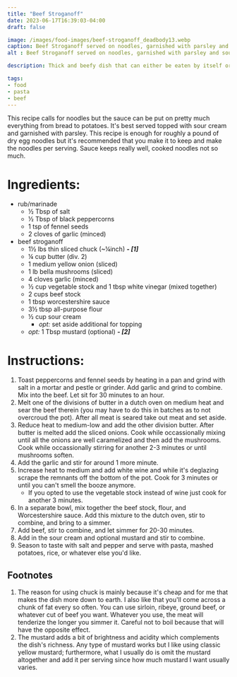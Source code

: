 ```yaml
---
title: "Beef Stroganoff"
date: 2023-06-17T16:39:03-04:00
draft: false

image: /images/food-images/beef-stroganoff_deadbody13.webp
caption: Beef Stroganoff served on noodles, garnished with parsley and sour cream, served with brussels sprouts
alt : Beef Stroganoff served on noodles, garnished with parsley and sour cream, served with brussels sprouts

description: Thick and beefy dish that can either be eaten by itself or served with pasta noodles, potatoes, rice, etc.

tags:
- food
- pasta
- beef
---
```


This recipe calls for noodles but the sauce can be put on pretty much everything from bread to potatoes. It's best served topped with sour cream and garnished with parsley. This recipe is enough for roughly a pound of dry egg noodles but it's recommended that you make it to keep and make the noodles per serving. Sauce keeps really well, cooked noodles not so much.

# Ingredients:
- rub/marinade
    - &frac12; Tbsp of salt
    - &frac12; Tbsp of black peppercorns
    - 1 tsp of fennel seeds
    - 2 cloves of garlic (minced)
- beef stroganoff
    - 1&frac12; lbs thin sliced chuck (~&frac14;inch) ***- [1]***
    - &frac14; cup butter (div. 2)
    - 1 medium yellow onion (sliced)
    - 1 lb bella mushrooms (sliced)
    - 4 cloves garlic (minced)
    - &frac12; cup vegetable stock and 1 tbsp white vinegar (mixed together)
    - 2 cups beef stock
    - 1 tbsp worcestershire sauce
    - 3&frac12; tbsp all-purpose flour
    - &frac12; cup sour cream
      - *opt:* set aside additional for topping
    - *opt:* 1 Tbsp mustard (optional) ***- [2]***

# Instructions:
1. Toast peppercorns and fennel seeds by heating in a pan and grind with salt in a mortar and pestle or grinder. Add garlic and grind to combine. Mix into the beef. Let sit for 30 minutes to an hour.
1. Melt one of the divisions of butter in a dutch oven on medium heat and sear the beef therein (you may have to do this in batches as to not overcroud the pot). After all meat is seared take out meat and set aside.
1. Reduce heat to medium-low and add the other division butter. After butter is melted add the sliced onions. Cook while occassionally mixing until all the onions are well caramelized and then add the mushrooms. Cook while occassionally stirring for another 2-3 minutes or until mushrooms soften.
1. Add the garlic and stir for around 1 more minute.
1. Increase heat to medium and add white wine and while it's deglazing scrape the remnants off the bottom of the pot. Cook for 3 minutes or until you can't smell the booze anymore.
    - If you opted to use the vegetable stock instead of wine just cook for another 3 minutes.
1. In a separate bowl, mix together the beef stock, flour, and Worcestershire sauce. Add this mixture to the dutch oven, stir to combine, and bring to a simmer.
1. Add beef, stir to combine, and let simmer for 20-30 minutes.
1. Add in the sour cream and optional mustard and stir to combine.
1. Season to taste with salt and pepper and serve with pasta, mashed potatoes, rice, or whatever else you'd like.

## Footnotes
1. The reason for using chuck is mainly because it's cheap and for me that makes the dish more down to earth. I also like that you'll come across a chunk of fat every so often. You can use sirloin, ribeye, ground beef, or whatever cut of beef you want. Whatever you use, the meat will tenderize the longer you simmer it. Careful not to boil because that will have the opposite effect.
1. The mustard adds a bit of brightness and acidity which complements the dish's richness. Any type of mustard works but I like using classic yellow mustard; furthermore, what I usually do is omit the mustard altogether and add it per serving since how much mustard I want usually varies.
